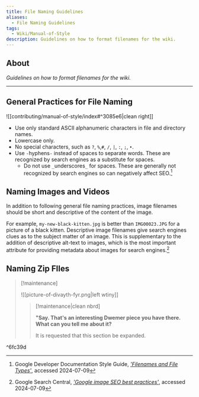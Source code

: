 ```yaml
---
title: File Naming Guidelines
aliases:
  - File Naming Guidelines
tags:
  - Wiki/Manual-of-Style
description: Guidelines on how to format filenames for the wiki.
---
```

## About

_Guidelines on how to format filenames for the wiki._

---

## General Practices for File Naming

![[contributing/manual-of-style/index#^3085e6|clean right]]

- Use only standard ASCII alphanumeric characters in file and directory names.
- Lowercase only.
- No special characters, such as `?`, `%`,`#`, `/`, `|`, `:`, `;`, `•`.
- Use `-`hyphens`-` instead of spaces to separate words. These are recognized by search engines as a substitute for spaces.
	- Do not use `_`underscores`_` for spaces. These are generally not recognized by search engines so can negatively affect SEO.[^1]

## Naming Images and Videos

In addition to following general file naming practices, image filenames should be short and descriptive of the content of the image.

For example, `my-new-black-kitten.jpg` is better than `IMG00023.JPG` for a picture of a black kitten. Descriptive image filenames give search engines clues as to the subject matter of an image. This is supplementary to the addition of descriptive alt-text to images, which is the most important attribute for providing metadata about images for search engines.[^2]

## Naming Zip FIles
> [!maintenance] 
> 
> ![[picture-of-divayth-fyr.png|left wtiny]]
> 
> > [!maintenance|clean nbrd]
> > 
> > **"Say. That's an interesting Dwemer piece you have there. What can you tell me about it?**
> > 
> > It is requested that this section be expanded.

^6fc39d

[^1]: Google Developer Documentation Style Guide, _['Filenames and File Types'](https://developers.google.com/style/filenames)_, accessed 2024-07-09
[^2]: Google Search Central, _['Google image SEO best practices'](https://developers.google.com/search/docs/appearance/google-images#descriptive-alt-text%20descriptive-titles-captions-filenames)_, accessed 2024-07-09
